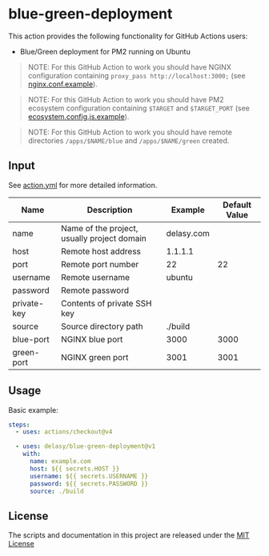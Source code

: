 # blue-green-deployment

This action provides the following functionality for GitHub Actions users:
- Blue/Green deployment for PM2 running on Ubuntu

> NOTE: For this GitHub Action to work you should have NGINX configuration containing
> `proxy_pass http://localhost:3000;` (see [nginx.conf.example](nginx.conf.example)).

> NOTE: For this GitHub Action to work you should have PM2 ecosystem configuration containing
> `$TARGET` and `$TARGET_PORT` (see [ecosystem.config.js.example](ecosystem.config.js.example)).

> NOTE: For this GitHub Action to work you should have remote directories
> `/apps/$NAME/blue` and `/apps/$NAME/green` created.

## Input
See [action.yml](action.yml) for more detailed information.

| Name        | Description                                 | Example    | Default Value |
|-------------|---------------------------------------------|------------|---------------|
| name        | Name of the project, usually project domain | delasy.com |               |
| host        | Remote host address                         | 1.1.1.1    |               |
| port        | Remote port number                          | 22         | 22            |
| username    | Remote username                             | ubuntu     |               |
| password    | Remote password                             |            |               |
| private-key | Contents of private SSH key                 |            |               |
| source      | Source directory path                       | ./build    |               |
| blue-port   | NGINX blue port                             | 3000       | 3000          |
| green-port  | NGINX green port                            | 3001       | 3001          |

## Usage
Basic example:

```yaml
steps:
  - uses: actions/checkout@v4

  - uses: delasy/blue-green-deployment@v1
    with:
      name: example.com
      host: ${{ secrets.HOST }}
      username: ${{ secrets.USERNAME }}
      password: ${{ secrets.PASSWORD }}
      source: ./build
```

## License
The scripts and documentation in this project are released under the [MIT License](LICENSE.txt)
